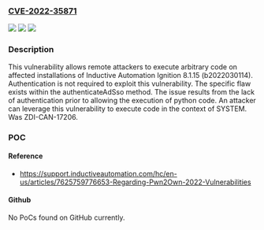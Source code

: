 ### [CVE-2022-35871](https://cve.mitre.org/cgi-bin/cvename.cgi?name=CVE-2022-35871)
![](https://img.shields.io/static/v1?label=Product&message=Ignition&color=blue)
![](https://img.shields.io/static/v1?label=Version&message=n%2Fa&color=blue)
![](https://img.shields.io/static/v1?label=Vulnerability&message=CWE-306%3A%20Missing%20Authentication%20for%20Critical%20Function&color=brighgreen)

### Description

This vulnerability allows remote attackers to execute arbitrary code on affected installations of Inductive Automation Ignition 8.1.15 (b2022030114). Authentication is not required to exploit this vulnerability. The specific flaw exists within the authenticateAdSso method. The issue results from the lack of authentication prior to allowing the execution of python code. An attacker can leverage this vulnerability to execute code in the context of SYSTEM. Was ZDI-CAN-17206.

### POC

#### Reference
- https://support.inductiveautomation.com/hc/en-us/articles/7625759776653-Regarding-Pwn2Own-2022-Vulnerabilities

#### Github
No PoCs found on GitHub currently.

